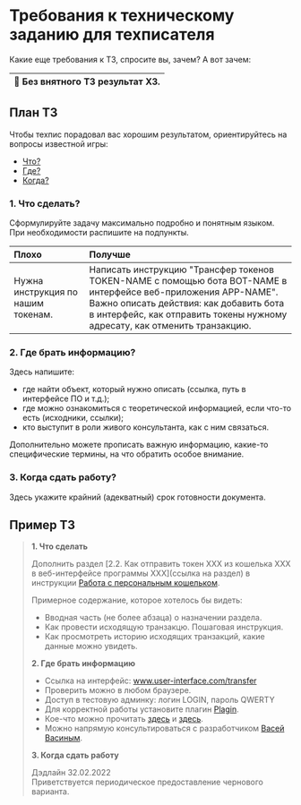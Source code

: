 # Требования к техническому заданию для техписателя

Какие еще требования к ТЗ, спросите вы, зачем? А вот зачем:

| 🔴 Без внятного ТЗ результат ХЗ.|
|---|
  
## План ТЗ
Чтобы техпис порадовал вас хорошим результатом, ориентируйтесь на вопросы известной игры:
- [Что?](#1-что-сделать)
- [Где?](#2-где-брать-информацию)
- [Когда?](#3-когда-сдать-работу)

### 1. Что сделать?
Сформулируйте задачу максимально подробно и понятным языком. При необходимости распишите на подпункты.

| Плохо| Получше|
|:---|:---|
| Нужна инструкция по нашим токенам.| Написать инструкцию "Трансфер токенов TOKEN-NAME с помощью бота BOT-NAME в интерфейсе веб-приложения APP-NAME". Важно описать действия: как добавить бота в интерфейс, как отправить токены нужному адресату, как отменить транзакцию.|

### 2. Где брать информацию?
Здесь напишите:
- где найти объект, который нужно описать (ссылка, путь в интерфейсе ПО и т.д.);
- где можно ознакомиться с теоретической информацией, если что-то есть (исходники, ссылки);
- кто выступит в роли живого консультанта, как с ним связаться.

Дополнительно можете прописать важную информацию, какие-то специфические термины, на что обратить особое внимание.

### 3. Когда сдать работу?
Здесь укажите крайний (адекватный) срок готовности документа.

## Пример ТЗ

> **1. Что сделать**  
> 
> Дополнить раздел [2.2. Как отправить токен ХХХ из кошелька ХХХ в веб-интерфейсе программы ХХХ](ссылка на раздел) в инструкции [Работа с персональным кошельком](ссылка).
> 
> Примерное содержание, которое хотелось бы видеть:
> - Вводная часть (не более абзаца) о назначении раздела.
> - Как провести исходящую транзакцю. Пошаговая инструкция.
> - Как просмотреть историю исходящих транзакций, какие данные можно увидеть.
> 
> **2. Где брать информацию**
> 
> - Ссылка на интерфейс: www.user-interface.com/transfer
> - Проверить можно в любом браузере.
> - Доступ в тестовую админку: логин LOGIN, пароль QWERTY
> - Для корректной работы установите плагин [Plagin](ссылка-на-плагин).
> - Кое-что можно прочитать [здесь](ссылка) и [здесь](ссылка).
> - Можно напрямую консультироваться с разработчиком [Васей Васиным](ссылка-на-контакт).
> 
> **3. Когда сдать работу**
> 
> Дэдлайн 32.02.2022  
> Приветствуется периодическое предоставление чернового варианта.

